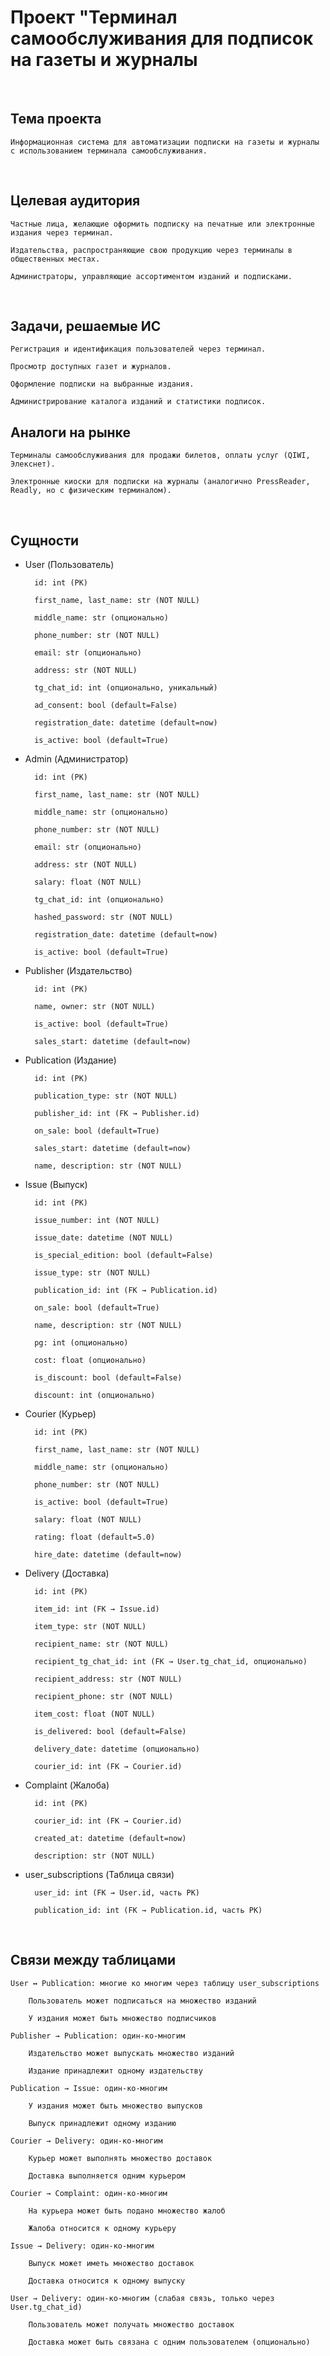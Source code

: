 # Проект "Терминал самообслуживания для подписок на газеты и журналы

<br/>

## Тема проекта
    Информационная система для автоматизации подписки на газеты и журналы с использованием терминала самообслуживания.

<br/>

## Целевая аудитория

    Частные лица, желающие оформить подписку на печатные или электронные издания через терминал.

    Издательства, распространяющие свою продукцию через терминалы в общественных местах.

    Администраторы, управляющие ассортиментом изданий и подписками.

<br/>

## Задачи, решаемые ИС

    Регистрация и идентификация пользователей через терминал.

    Просмотр доступных газет и журналов.

    Оформление подписки на выбранные издания.

    Администрирование каталога изданий и статистики подписок.

## Аналоги на рынке

    Терминалы самообслуживания для продажи билетов, оплаты услуг (QIWI, Элекснет).

    Электронные киоски для подписки на журналы (аналогично PressReader, Readly, но с физическим терминалом).

<br/>

## Сущности

- User (Пользователь)

        id: int (PK)

        first_name, last_name: str (NOT NULL)

        middle_name: str (опционально)

        phone_number: str (NOT NULL)

        email: str (опционально)

        address: str (NOT NULL)

        tg_chat_id: int (опционально, уникальный)

        ad_consent: bool (default=False)

        registration_date: datetime (default=now)

        is_active: bool (default=True)

- Admin (Администратор)

        id: int (PK)

        first_name, last_name: str (NOT NULL)

        middle_name: str (опционально)

        phone_number: str (NOT NULL)

        email: str (опционально)

        address: str (NOT NULL)

        salary: float (NOT NULL)

        tg_chat_id: int (опционально)

        hashed_password: str (NOT NULL)

        registration_date: datetime (default=now)

        is_active: bool (default=True)

- Publisher (Издательство)

        id: int (PK)

        name, owner: str (NOT NULL)

        is_active: bool (default=True)

        sales_start: datetime (default=now)

- Publication (Издание)

        id: int (PK)

        publication_type: str (NOT NULL)

        publisher_id: int (FK → Publisher.id)

        on_sale: bool (default=True)

        sales_start: datetime (default=now)

        name, description: str (NOT NULL)

- Issue (Выпуск)

        id: int (PK)

        issue_number: int (NOT NULL)

        issue_date: datetime (NOT NULL)

        is_special_edition: bool (default=False)

        issue_type: str (NOT NULL)

        publication_id: int (FK → Publication.id)

        on_sale: bool (default=True)

        name, description: str (NOT NULL)

        pg: int (опционально)

        cost: float (опционально)

        is_discount: bool (default=False)

        discount: int (опционально)

- Courier (Курьер)

        id: int (PK)

        first_name, last_name: str (NOT NULL)

        middle_name: str (опционально)

        phone_number: str (NOT NULL)

        is_active: bool (default=True)

        salary: float (NOT NULL)

        rating: float (default=5.0)

        hire_date: datetime (default=now)

- Delivery (Доставка)

        id: int (PK)

        item_id: int (FK → Issue.id)

        item_type: str (NOT NULL)

        recipient_name: str (NOT NULL)

        recipient_tg_chat_id: int (FK → User.tg_chat_id, опционально)

        recipient_address: str (NOT NULL)

        recipient_phone: str (NOT NULL)

        item_cost: float (NOT NULL)

        is_delivered: bool (default=False)

        delivery_date: datetime (опционально)

        courier_id: int (FK → Courier.id)

- Complaint (Жалоба)

        id: int (PK)

        courier_id: int (FK → Courier.id)

        created_at: datetime (default=now)

        description: str (NOT NULL)

- user_subscriptions (Таблица связи)

        user_id: int (FK → User.id, часть PK)

        publication_id: int (FK → Publication.id, часть PK)

<br/>

## Связи между таблицами

    User ↔ Publication: многие ко многим через таблицу user_subscriptions

        Пользователь может подписаться на множество изданий

        У издания может быть множество подписчиков

    Publisher → Publication: один-ко-многим

        Издательство может выпускать множество изданий

        Издание принадлежит одному издательству

    Publication → Issue: один-ко-многим

        У издания может быть множество выпусков

        Выпуск принадлежит одному изданию

    Courier → Delivery: один-ко-многим

        Курьер может выполнять множество доставок

        Доставка выполняется одним курьером

    Courier → Complaint: один-ко-многим

        На курьера может быть подано множество жалоб

        Жалоба относится к одному курьеру

    Issue → Delivery: один-ко-многим

        Выпуск может иметь множество доставок

        Доставка относится к одному выпуску

    User → Delivery: один-ко-многим (слабая связь, только через User.tg_chat_id)

        Пользователь может получать множество доставок

        Доставка может быть связана с одним пользователем (опционально)
